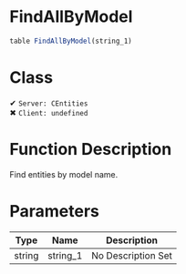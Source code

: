 # FindAllByModel
```js	
table FindAllByModel(string_1)
```
# Class
✔ `Server: CEntities`  
✖ `Client: undefined`  

# Function Description
Find entities by model name.
# Parameters
Type|Name|Description
--|--|--
string|string_1|No Description Set

